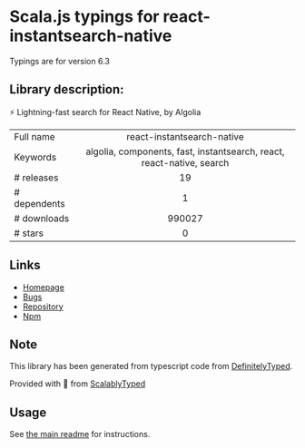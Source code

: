 
# Scala.js typings for react-instantsearch-native

Typings are for version 6.3

## Library description:
⚡ Lightning-fast search for React Native, by Algolia

|                    |                 |
| ------------------ | :-------------: |
| Full name          | react-instantsearch-native |
| Keywords           | algolia, components, fast, instantsearch, react, react-native, search |
| # releases         | 19 |
| # dependents       | 1 |
| # downloads        | 990027 |
| # stars            | 0 |

## Links
- [Homepage](https://www.algolia.com/doc/guides/building-search-ui/what-is-instantsearch/react/)
- [Bugs](https://github.com/algolia/react-instantsearch/issues)
- [Repository](https://github.com/algolia/react-instantsearch)
- [Npm](https://www.npmjs.com/package/react-instantsearch-native)
    


## Note
This library has been generated from typescript code from [DefinitelyTyped](https://definitelytyped.org).

Provided with :purple_heart: from [ScalablyTyped](https://github.com/oyvindberg/ScalablyTyped)

## Usage
See [the main readme](../../readme.md) for instructions.


